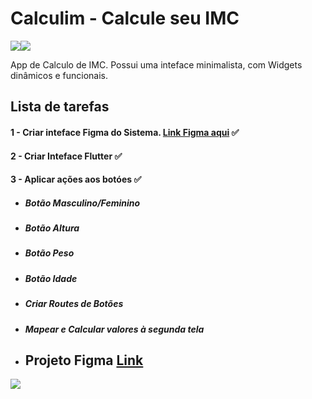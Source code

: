 # Calculim - Calcule seu IMC
<img src="https://i.imgur.com/0y7tUl8.png"><img src="https://i.imgur.com/y6b24IA.png">


App de Calculo de IMC. Possui uma inteface minimalista, com Widgets dinâmicos e funcionais.


## Lista de tarefas

#### 1 - Criar inteface Figma do Sistema. [Link Figma aqui](https://www.figma.com/file/ZgoqBgRygljvFtXWOPWMGk/Untitled?node-id=0%3A1) ✅

#### 2 - Criar Inteface Flutter ✅

#### 3 - Aplicar ações aos botóes ✅
- ##### Botão Masculino/Feminino
- ##### Botão Altura
- ##### Botão Peso
- ##### Botão Idade
- ##### Criar Routes de Botões
- ##### Mapear e Calcular valores à segunda tela

- ## Projeto Figma [Link](https://www.figma.com/file/qPokwnnGkQS5hx5rH4EnSL/Untitled?node-id=0%3A1)
<img src="https://i.imgur.com/BDuaU8v.png">
